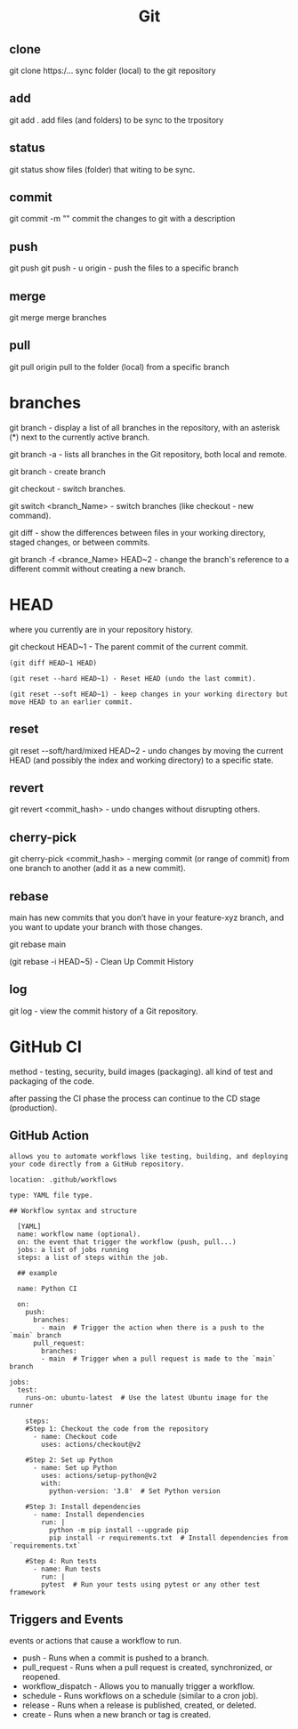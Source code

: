 <div align="center">

# **Git**

</div>

## clone
  git clone https:/...<repository address> 
  sync folder (local) to the git repository

## add
  git add . 
  add files (and folders) to be sync to the trpository

## status
  git status
  show files (folder) that witing to be sync.

## commit
  git commit -m "<some text>"
  commit the changes to git with a description

## push
  git push 
  git push - u origin <branch name> - push the files to a specific branch

## merge
  git merge <branch> <second branch>
  merge branches

## pull
  git pull origin <branch-name>
  pull to the folder (local) from a specific branch

# branches
  git branch - display a list of all branches in the repository, with an asterisk (*) next to the currently active branch.
  
  git branch -a - lists all branches in the Git repository, both local and remote. 
  
  git branch <branch-Name> - create branch
  
  git checkout <branch-Name> - switch branches.
  
  git switch <branch_Name> - switch branches (like checkout - new command).
  
  git diff - show the differences between files in your working directory, staged changes, or between commits.

  git branch -f <brance_Name> HEAD~2 - change the branch's reference to a different commit without creating a new branch.

# HEAD

  where you currently are in your repository history.
  
  git checkout HEAD~1 - The parent commit of the current commit.

    (git diff HEAD~1 HEAD)
  
    (git reset --hard HEAD~1) - Reset HEAD (undo the last commit).

    (git reset --soft HEAD~1) - keep changes in your working directory but move HEAD to an earlier commit.

## reset

  git reset --soft/hard/mixed HEAD~2 - undo changes by moving the current HEAD (and possibly the index and working directory) to a specific state.

## revert

  git revert <commit_hash> - undo changes without disrupting others.
  
## cherry-pick

  git cherry-pick <commit_hash> - merging commit (or range of commit) from one branch to another (add it as a new commit).

## rebase

 main has new commits that you don’t have in your feature-xyz branch, and you want to update your branch with those changes.
 
  git rebase main 

  (git rebase -i HEAD~5) - Clean Up Commit History

## log

  git log - view the commit history of a Git repository.
  

# GitHub CI

  method - testing, security, build images (packaging). all kind of test and packaging of the code.

  after passing the CI phase the process can continue to the CD stage (production).

  ## GitHub Action 

    allows you to automate workflows like testing, building, and deploying your code directly from a GitHub repository.

    location: .github/workflows 

    type: YAML file type.

    ## Workflow syntax and structure

      [YAML]
      name: workflow name (optional).
      on: the event that trigger the workflow (push, pull...)
      jobs: a list of jobs running
      steps: a list of steps within the job.

      ## example 

      name: Python CI
      
      on:
        push:
          branches:
            - main  # Trigger the action when there is a push to the `main` branch
          pull_request:
            branches:
            - main  # Trigger when a pull request is made to the `main` branch

    jobs:
      test:
        runs-on: ubuntu-latest  # Use the latest Ubuntu image for the runner

        steps:
        #Step 1: Checkout the code from the repository
          - name: Checkout code
            uses: actions/checkout@v2

        #Step 2: Set up Python
          - name: Set up Python
            uses: actions/setup-python@v2
            with:
              python-version: '3.8'  # Set Python version

        #Step 3: Install dependencies
          - name: Install dependencies
            run: |
              python -m pip install --upgrade pip
              pip install -r requirements.txt  # Install dependencies from `requirements.txt`

        #Step 4: Run tests
          - name: Run tests
            run: |
            pytest  # Run your tests using pytest or any other test framework

## Triggers and Events

  events or actions that cause a workflow to run.

  - push - Runs when a commit is pushed to a branch.
  - pull_request - Runs when a pull request is created, synchronized, or reopened.
  - workflow_dispatch - Allows you to manually trigger a workflow.
  - schedule - Runs workflows on a schedule (similar to a cron job).
  - release - Runs when a release is published, created, or deleted.
  - create - Runs when a new branch or tag is created.
  
